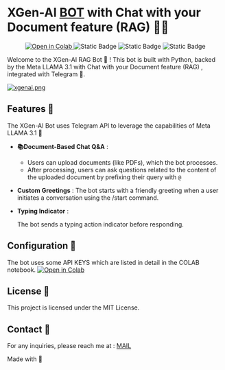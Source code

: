 # XGen-AI [BOT](https://t.me/x_genai_bot) with Chat with your Document feature (RAG) 🤖📖
<p>  
</p>
<p>  
</p>
<div align='center'>
<a href="https://colab.research.google.com/github/xprabhudayal/xgen-ai/blob/main/public_llama3_1_rag_bot.ipynb" target="_blank">
  <img src="https://colab.research.google.com/assets/colab-badge.svg" alt="Open in Colab"/>
</a>
<img alt="Static Badge" src="https://img.shields.io/badge/made%20with%20python-purple">
<img alt="Static Badge" src="https://img.shields.io/badge/Backed%20by-Meta%20LLAMA%203.1-white">
<img alt="Static Badge" src="https://img.shields.io/badge/Coded%20by-Prabhudayal-blue">


</div>
<p>  
</p>
<p>  
</p>
Welcome to the XGen-AI RAG Bot 🤖 ! This bot is built with Python, 
backed by the Meta LLAMA 3.1 with Chat with your Document feature (RAG) , integrated with Telegram 💖.

[![xgenai.png](https://i.postimg.cc/Jz3dQcqy/xgenai.png)](https://postimg.cc/ZWRcbNXZ)


## Features 🌟
The XGen-AI Bot uses Telegram API to leverage the capabilities of Meta LLAMA 3.1 💝

- **📚Document-Based Chat Q&A** :
    
   - Users can upload documents (like PDFs), which the bot processes.
    - After processing, users can ask questions related to the content of the uploaded document by prefixing their query with `@`
 

- **Custom Greetings** :
    The bot starts with a friendly greeting when a user initiates a conversation using the /start command.
    
- **Typing Indicator** :
    
    The bot sends a typing action indicator before responding.

 


## Configuration 🚀
The bot uses some API KEYS which are listed in detail in the COLAB notebook.
<a href="https://colab.research.google.com/github/xprabhudayal/xgen-ai/blob/main/public_llama3_1_rag_bot.ipynb" target="_blank">
  <img src="https://colab.research.google.com/assets/colab-badge.svg" alt="Open in Colab"/>
</a>


## License 📄
This project is licensed under the MIT License.

## Contact 📧
For any inquiries, please reach me at : [MAIL](mailto:pradachan@tuta.io )


Made with 💖
